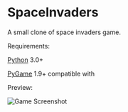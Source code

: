# SpaceInvaders
A small clone of space invaders game.

Requirements:

[Python](https://www.python.org/downloads/) 3.0+

[PyGame](http://www.pygame.org/download.shtml) 1.9+ compatible with 

Preview:


![Game Screenshot](http://i.imgur.com/dVEX7if.jpg)
